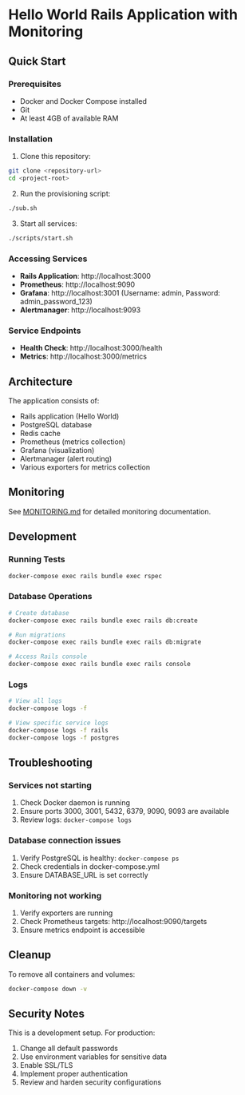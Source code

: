 # Hello World Rails Application with Monitoring

## Quick Start

### Prerequisites
- Docker and Docker Compose installed
- Git
- At least 4GB of available RAM

### Installation

1. Clone this repository:
```bash
git clone <repository-url>
cd <project-root>
```

2. Run the provisioning script:
```bash
./sub.sh
```

3. Start all services:
```bash
./scripts/start.sh
```

### Accessing Services

- **Rails Application**: http://localhost:3000
- **Prometheus**: http://localhost:9090
- **Grafana**: http://localhost:3001 (Username: admin, Password: admin_password_123)
- **Alertmanager**: http://localhost:9093

### Service Endpoints

- **Health Check**: http://localhost:3000/health
- **Metrics**: http://localhost:3000/metrics

## Architecture

The application consists of:
- Rails application (Hello World)
- PostgreSQL database
- Redis cache
- Prometheus (metrics collection)
- Grafana (visualization)
- Alertmanager (alert routing)
- Various exporters for metrics collection

## Monitoring

See [MONITORING.md](MONITORING.md) for detailed monitoring documentation.

## Development

### Running Tests
```bash
docker-compose exec rails bundle exec rspec
```

### Database Operations
```bash
# Create database
docker-compose exec rails bundle exec rails db:create

# Run migrations
docker-compose exec rails bundle exec rails db:migrate

# Access Rails console
docker-compose exec rails bundle exec rails console
```

### Logs
```bash
# View all logs
docker-compose logs -f

# View specific service logs
docker-compose logs -f rails
docker-compose logs -f postgres
```

## Troubleshooting

### Services not starting
1. Check Docker daemon is running
2. Ensure ports 3000, 3001, 5432, 6379, 9090, 9093 are available
3. Review logs: `docker-compose logs`

### Database connection issues
1. Verify PostgreSQL is healthy: `docker-compose ps`
2. Check credentials in docker-compose.yml
3. Ensure DATABASE_URL is set correctly

### Monitoring not working
1. Verify exporters are running
2. Check Prometheus targets: http://localhost:9090/targets
3. Ensure metrics endpoint is accessible

## Cleanup

To remove all containers and volumes:
```bash
docker-compose down -v
```

## Security Notes

This is a development setup. For production:
1. Change all default passwords
2. Use environment variables for sensitive data
3. Enable SSL/TLS
4. Implement proper authentication
5. Review and harden security configurations
